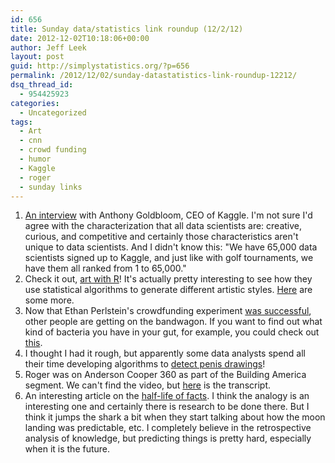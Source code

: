 ```yaml
---
id: 656
title: Sunday data/statistics link roundup (12/2/12)
date: 2012-12-02T10:18:06+00:00
author: Jeff Leek
layout: post
guid: http://simplystatistics.org/?p=656
permalink: /2012/12/02/sunday-datastatistics-link-roundup-12212/
dsq_thread_id:
  - 954425923
categories:
  - Uncategorized
tags:
  - Art
  - cnn
  - crowd funding
  - humor
  - Kaggle
  - roger
  - sunday links
---
```

  1. <span style="line-height: 16px;"><a href="http://sloanreview.mit.edu/feature/business-quandary-use-a-competition-to-crowdsource-best-answers/?non_mobile=1">An interview</a> with Anthony Goldbloom, CEO of Kaggle. I'm not sure I'd agree with the characterization that all data scientists are: creative, curious, and competitive and certainly those characteristics aren't unique to data scientists. And I didn't know this: "We have 65,000 data scientists signed up to Kaggle, and just like with golf tournaments, we have them all ranked from 1 to 65,000." </span>
  2. <span style="line-height: 16px;">Check it out, <a href="http://www.r-bloggers.com/images-as-voronoi-tesselations/">art with R</a>! It's actually pretty interesting to see how they use statistical algorithms to generate different artistic styles. <a href="http://www.r-bloggers.com/dominant-color-palettes-with-k-means/">Here</a> are some more. </span>
  3. <span style="line-height: 16px;">Now that Ethan Perlstein's crowdfunding experiment </span><a style="line-height: 16px;" href="http://twitter.com/eperlste/status/273152039922565121">was successful</a><span style="line-height: 16px;">, other people are getting on the bandwagon. If you want to find out what kind of bacteria you have in your gut, for example, you could check out <a href="http://www.indiegogo.com/ubiome">this</a>. </span>
  4. <span style="line-height: 16px;">I thought I had it rough, but apparently some data analysts spend all their time developing algorithms to <a href="http://www.p4rgaming.com/?p=481">detect penis drawings</a>!</span>
  5. <span style="line-height: 16px;">Roger was on Anderson Cooper 360 as part of the Building America segment. We can't find the video, but <a href="http://transcripts.cnn.com/TRANSCRIPTS/1211/27/acd.02.html">here</a> is the transcript. </span>
  6. <span style="line-height: 16px;">An interesting article on the <a href="http://www.economist.com/blogs/babbage/2012/11/qa-samuel-arbesman?fsrc=scn/tw/te/bl/halflifeoffacts">half-life of facts</a>. I think the analogy is an interesting one and certainly there is research to be done there. But I think it jumps the shark a bit when they start talking about how the moon landing was predictable, etc. I completely believe in the retrospective analysis of knowledge, but predicting things is pretty hard, especially when it is the future. </span><span style="line-height: 16px;"> </span>